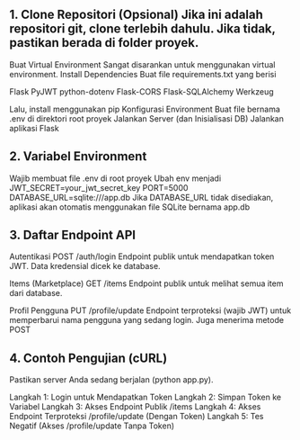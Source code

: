 ## 1. Clone Repositori (Opsional) Jika ini adalah repositori git, clone terlebih dahulu. Jika tidak, pastikan berada di folder proyek.
Buat Virtual Environment Sangat disarankan untuk menggunakan virtual environment.
Install Dependencies Buat file requirements.txt yang berisi

Flask
PyJWT
python-dotenv
Flask-CORS
Flask-SQLAlchemy
Werkzeug

Lalu, install menggunakan pip
Konfigurasi Environment Buat file bernama .env di direktori root proyek
Jalankan Server (dan Inisialisasi DB) Jalankan aplikasi Flask

## 2. Variabel Environment
Wajib membuat file .env di root proyek
Ubah env menjadi
JWT_SECRET=your_jwt_secret_key
PORT=5000
DATABASE_URL=sqlite:///app.db
Jika DATABASE_URL tidak disediakan, aplikasi akan otomatis menggunakan file SQLite bernama app.db

## 3. Daftar Endpoint API

Autentikasi
POST /auth/login
Endpoint publik untuk mendapatkan token JWT. Data kredensial dicek ke database.

Items (Marketplace)
GET /items
Endpoint publik untuk melihat semua item dari database.

Profil Pengguna
PUT /profile/update
Endpoint terproteksi (wajib JWT) untuk memperbarui nama pengguna yang sedang login. Juga menerima metode POST

## 4. Contoh Pengujian (cURL)
Pastikan server Anda sedang berjalan (python app.py).

Langkah 1: Login untuk Mendapatkan Token
Langkah 2: Simpan Token ke Variabel
Langkah 3: Akses Endpoint Publik /items
Langkah 4: Akses Endpoint Terproteksi /profile/update (Dengan Token)
Langkah 5: Tes Negatif (Akses /profile/update Tanpa Token)

